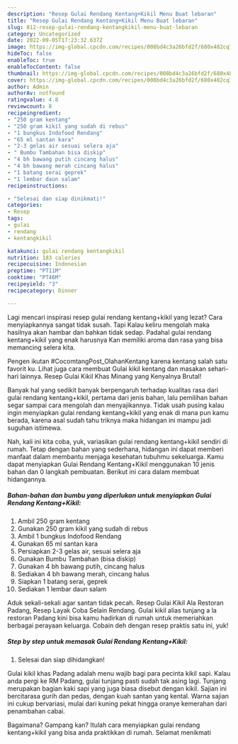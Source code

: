 ```yaml
---
description: "Resep Gulai Rendang Kentang+Kikil Menu Buat lebaran"
title: "Resep Gulai Rendang Kentang+Kikil Menu Buat lebaran"
slug: 812-resep-gulai-rendang-kentangkikil-menu-buat-lebaran
category: Uncategorized
date: 2022-09-05T17:23:32.637Z
image: https://img-global.cpcdn.com/recipes/008bd4c3a26bfd2f/680x482cq70/gulai-rendang-kentangkikil-foto-resep-utama.jpg
hideToc: false
enableToc: true
enableTocContent: false
thumbnail: https://img-global.cpcdn.com/recipes/008bd4c3a26bfd2f/680x482cq70/gulai-rendang-kentangkikil-foto-resep-utama.jpg
cover: https://img-global.cpcdn.com/recipes/008bd4c3a26bfd2f/680x482cq70/gulai-rendang-kentangkikil-foto-resep-utama.jpg
author: Admin
authorAv: notfound
ratingvalue: 4.8
reviewcount: 8
recipeingredient:
- "250 gram kentang"
- "250 gram kikil yang sudah di rebus"
- "1 bungkus Indofood Rendang"
- "65 ml santan kara"
- "2-3 gelas air sesuai selera aja"
- " Bumbu Tambahan bisa diskip"
- "4 bh bawang putih cincang halus"
- "4 bh bawang merah cincang halus"
- "1 batang serai geprek"
- "1 lembar daun salam"
recipeinstructions:

- "Selesai dan siap dinikmati!"
categories:
- Resep
tags:
- gulai
- rendang
- kentangkikil

katakunci: gulai rendang kentangkikil 
nutrition: 183 calories
recipecuisine: Indonesian
preptime: "PT11M"
cooktime: "PT46M"
recipeyield: "3"
recipecategory: Dinner

---
```



Lagi mencari inspirasi resep gulai rendang kentang+kikil yang lezat? Cara menyiapkannya sangat tidak susah. Tapi Kalau keliru mengolah maka hasilnya akan hambar dan bahkan tidak sedap. Padahal gulai rendang kentang+kikil yang enak harusnya Kan memiliki aroma dan rasa yang bisa memancing selera kita.


Pengen ikutan #CocomtangPost_OlahanKentang karena kentang salah satu favorit ku. Lihat juga cara membuat Gulai kikil kentang dan masakan sehari-hari lainnya. Resep Gulai Kikil Khas Minang yang Kenyalnya Brutal!

Banyak hal yang sedikit banyak berpengaruh terhadap kualitas rasa dari gulai rendang kentang+kikil, pertama dari jenis bahan, lalu pemilihan bahan segar sampai cara mengolah dan menyajikannya. Tidak usah pusing kalau ingin menyiapkan gulai rendang kentang+kikil yang enak di mana pun kamu berada, karena asal sudah tahu triknya maka hidangan ini mampu jadi suguhan istimewa.


Nah, kali ini kita coba, yuk, variasikan gulai rendang kentang+kikil sendiri di rumah. Tetap dengan bahan yang sederhana, hidangan ini dapat memberi manfaat dalam membantu menjaga kesehatan tubuhmu sekeluarga. Kamu dapat menyiapkan Gulai Rendang Kentang+Kikil menggunakan 10 jenis bahan dan 0 langkah pembuatan. Berikut ini cara dalam membuat hidangannya.

<!--inarticleads1-->

##### Bahan-bahan dan bumbu yang diperlukan untuk menyiapkan Gulai Rendang Kentang+Kikil:

1. Ambil 250 gram kentang
1. Gunakan 250 gram kikil yang sudah di rebus
1. Ambil 1 bungkus Indofood Rendang
1. Gunakan 65 ml santan kara
1. Persiapkan 2-3 gelas air, sesuai selera aja
1. Gunakan  Bumbu Tambahan (bisa diskip)
1. Gunakan 4 bh bawang putih, cincang halus
1. Sediakan 4 bh bawang merah, cincang halus
1. Siapkan 1 batang serai, geprek
1. Sediakan 1 lembar daun salam


Aduk sekali-sekali agar santan tidak pecah. Resep Gulai Kikil Ala Restoran Padang, Resep Layak Coba Selain Rendang. Gulai kikil alias tunjang a la restoran Padang kini bisa kamu hadirkan di rumah untuk memeriahkan berbagai perayaan keluarga. Cobain deh dengan resep praktis satu ini, yuk! 

<!--inarticleads2-->

##### Step by step untuk memasak Gulai Rendang Kentang+Kikil:


1. Selesai dan siap dihidangkan!

Gulai kikil khas Padang adalah menu wajib bagi para pecinta kikil sapi. Kalau anda pergi ke RM Padang, gulai tunjang pasti sudah tak asing lagi. Tunjang merupakan bagian kaki sapi yang juga biasa disebut dengan kikil. Sajian ini bercitarasa gurih dan pedas, dengan kuah santan yang kental. Warna sajian ini cukup bervariasi, mulai dari kuning pekat hingga oranye kemerahan dari penambahan cabai. 

Bagaimana? Gampang kan? Itulah cara menyiapkan gulai rendang kentang+kikil yang bisa anda praktikkan di rumah. Selamat menikmati
